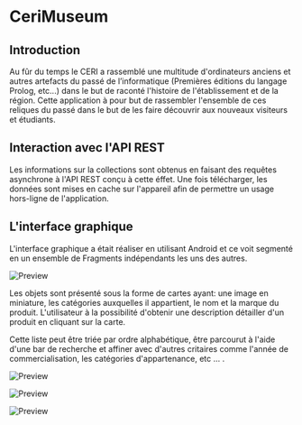 # CeriMuseum

## Introduction

Au fûr du temps le CERI a rassemblé une multitude d'ordinateurs anciens et autres artefacts du passé de l’informatique (Premières éditions du langage Prolog, etc...) dans le but de raconté l'histoire de l'établissement et de la région. Cette application à pour but de rassembler l'ensemble de ces reliques du passé dans le but de les faire découvrir aux nouveaux visiteurs et étudiants.

## Interaction avec l'API REST

Les informations sur la collections sont obtenus en faisant des requêtes asynchrone à l'API REST conçu à cette éffet. Une fois télécharger, les données sont mises en cache sur l'appareil afin de permettre un usage hors-ligne de l'application.

## L'interface graphique

L'interface graphique a était réaliser en utilisant Android et ce voit segmenté en un ensemble de Fragments indépendants les uns des autres.

![Preview](mus-e-du-ceri-master/img/objet.png)

Les objets sont présenté sous la forme de cartes ayant: une image en miniature, les catégories auxquelles il appartient, le nom et la marque du produit. L'utilisateur à la possibilité d'obtenir une description détailler d'un produit en cliquant sur la carte. 

Cette liste peut être triée par ordre alphabétique, être parcourut à l'aide d'une bar de recherche et affiner avec d'autres critaires comme l'année de commercialisation, les catégories d'appartenance, etc ... .

![Preview](mus-e-du-ceri-master/img/recherche.png)

![Preview](mus-e-du-ceri-master/img/categorie.png)

![Preview](mus-e-du-ceri-master/img/detail.png)
